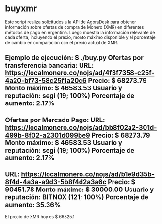 # buyxmr
Este script realiza solicitudes a la API de AgoraDesk para obtener información sobre ofertas de compra de Monero (XMR) en diferentes métodos de pago en Argentina. Luego muestra la información relevante de cada oferta, incluyendo el precio, monto máximo disponible y el porcentaje de cambio en comparación con el precio actual de XMR.

Ejemplo de ejecución:
$ ./buy.py
Ofertas por transferencia bancaria:
URL: https://localmonero.co/nojs/ad/4f3f7358-c25f-4a20-bf73-58c25f1a20c6
Precio: $ 68273.79
Monto máximo: $ 46583.53
Usuario y reputación: segi (19; 100%)
Porcentaje de aumento: 2.17%
---

Ofertas por Mercado Pago:
URL: https://localmonero.co/nojs/ad/bb8f02a2-301d-499b-8f02-a2301d099be9
Precio: $ 68273.79
Monto máximo: $ 46583.53
Usuario y reputación: segi (19; 100%)
Porcentaje de aumento: 2.17%
---
URL: https://localmonero.co/nojs/ad/b1e9d35b-8f4d-4a3a-a9d3-5b8f4d2a3a6c
Precio: $ 90451.78
Monto máximo: $ 30000.00
Usuario y reputación: BITNOX (121; 100%)
Porcentaje de aumento: 35.36%
---

El precio de XMR hoy es $ 66825.1

